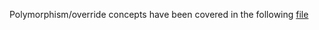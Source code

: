 Polymorphism/override concepts have been covered in the following [file](https://github.com/mjalleda/Java/blob/master/Javaassignment/src/Assign3_OOPS/A_README.md)
